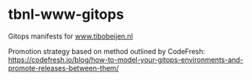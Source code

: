 # tbnl-www-gitops

Gitops manifests for www.tibobeijen.nl

Promotion strategy based on method outlined by CodeFresh: <https://codefresh.io/blog/how-to-model-your-gitops-environments-and-promote-releases-between-them/>